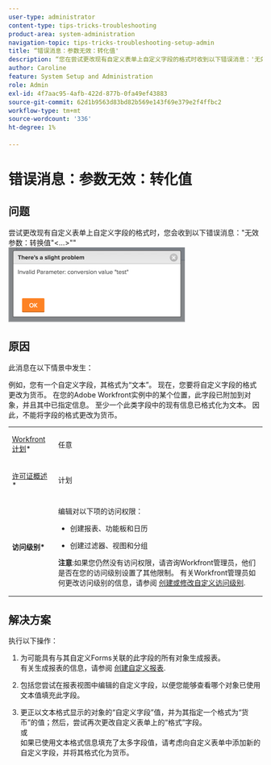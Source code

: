 ```yaml
---
user-type: administrator
content-type: tips-tricks-troubleshooting
product-area: system-administration
navigation-topic: tips-tricks-troubleshooting-setup-admin
title: “错误消息：参数无效：转化值'
description: “您在尝试更改现有自定义表单上自定义字段的格式时收到以下错误消息：'无效参数：转换值'&lt;...&gt;""
author: Caroline
feature: System Setup and Administration
role: Admin
exl-id: 4f7aac95-4afb-422d-877b-0fa49ef43883
source-git-commit: 62d1b9563d83bd82b569e143f69e379e2f4ffbc2
workflow-type: tm+mt
source-wordcount: '336'
ht-degree: 1%

---
```


# 错误消息：参数无效：转化值

## 问题

尝试更改现有自定义表单上自定义字段的格式时，您会收到以下错误消息：&quot;无效参数：转换值&quot;&lt;...>&quot;&quot;\
![custom_field_format_invalid_parameter_error_png](assets/custom-field-format-invalid-parameter-error-350x148.png)

## 原因

此消息在以下情景中发生：

例如，您有一个自定义字段，其格式为“文本”。  现在，您要将自定义字段的格式更改为货币。 在您的Adobe Workfront实例中的某个位置，此字段已附加到对象，并且其中已指定信息。 至少一个此类字段中的现有信息已格式化为文本。 因此，不能将字段的格式更改为货币。

<table style="table-layout:auto"> 
 <col> 
 <col> 
 <tbody> 
  <tr> 
   <td role="rowheader"> <p><a href="https://www.workfront.com/plans" target="_blank">Workfront计划</a>*</p> </td> 
   <td>任意</td> 
  </tr> 
  <tr> 
   <td role="rowheader"> <p><a href="../../administration-and-setup/add-users/access-levels-and-object-permissions/wf-licenses.md" class="MCXref xref">许可证概述</a>*</p> </td> 
   <td>计划</td> 
  </tr> 
  <tr data-mc-conditions=""> 
   <td role="rowheader"><strong>访问级别*</strong> </td> 
   <td> <p>编辑对以下项的访问权限：</p> 
    <ul> 
     <li> <p>创建报表、功能板和日历</p> </li> 
     <li> <p>创建过滤器、视图和分组</p> </li> 
    </ul> <p><b>注意</b>:如果您仍然没有访问权限，请咨询Workfront管理员，他们是否在您的访问级别设置了其他限制。 有关Workfront管理员如何更改访问级别的信息，请参阅 <a href="../../administration-and-setup/add-users/configure-and-grant-access/create-modify-access-levels.md" class="MCXref xref">创建或修改自定义访问级别</a>.</p> </td> 
  </tr> 
 </tbody> 
</table>

## 解决方案

执行以下操作：

1. 为可能具有与其自定义Forms关联的此字段的所有对象生成报表。\
   有关生成报表的信息，请参阅 [创建自定义报表](../../reports-and-dashboards/reports/creating-and-managing-reports/create-custom-report.md).

1. 包括您尝试在报表视图中编辑的自定义字段，以便您能够查看哪个对象已使用文本值填充此字段。
1. 更正以文本格式显示的对象的“自定义字段”值，并为其指定一个格式为“货币”的值；然后，尝试再次更改自定义表单上的“格式”字段。\
   或\
   如果已使用文本格式信息填充了太多字段值，请考虑向自定义表单中添加新的自定义字段，并将其格式化为货币。
